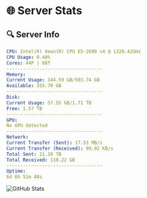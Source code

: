 # 🌐 Server Stats
## 🔍 Server Info
```yaml
CPU: Intel(R) Xeon(R) CPU E5-2699 v4 @ 1320.42GHz
CPU Usage: 0.40%
Cores: 44P | 88T
-----------------------------------
Memory:
Current Usage: 144.59 GB/503.74 GB
Available: 355.70 GB
-----------------------------------
Disk:
Current Usage: 57.55 GB/1.71 TB
Free: 1.57 TB
-----------------------------------
GPU:
No GPU detected
-----------------------------------
Network:
Current Transfer (Sent): 17.53 MB/s
Current Transfer (Received): 99.92 KB/s
Total Sent: 11.19 TB
Total Received: 110.22 GB
-----------------------------------
Uptime:
6d 6h 51m 48s
```
![GitHub Stats](https://img.shields.io/badge/Updated-2025-03-14_04:14:37-blue)